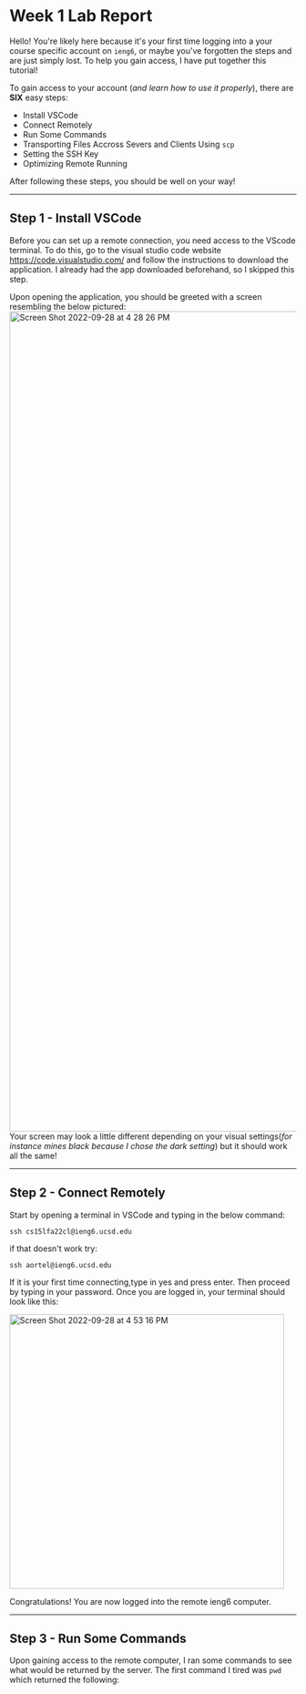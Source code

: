 # **Week 1 Lab Report**
Hello! You're likely here because it's your first time logging into a your course specific account on `ieng6`, or maybe you've forgotten the steps and are just simply lost. To help you gain access, I have put together this tutorial!

To gain access to your account (*and learn how to use it properly*), there are **SIX** easy steps:

* Install VSCode
* Connect Remotely 
* Run Some Commands
* Transporting Files Accross Severs and Clients Using `scp`
* Setting the SSH Key
* Optimizing Remote Running

After following these steps, you should be well on your way!

---
## **Step 1** - Install VSCode
Before you can set up a remote connection, you need access to the VScode terminal. To do this, go to the visual studio code website https://code.visualstudio.com/ and follow the instructions to download the application. I already had the app downloaded beforehand, so I skipped this step. 

Upon opening the application, you should be greeted with a screen resembling the below pictured: 
<img width="1440" alt="Screen Shot 2022-09-28 at 4 28 26 PM" src="https://user-images.githubusercontent.com/114445845/193128596-d21861ec-7944-49a2-a4f0-3ede092c936f.png">
Your screen may look a little different depending on your visual settings(*for instance mines black because I chose the dark setting*) but it should work all the same!

---
## **Step 2** - Connect Remotely
Start by opening a terminal in VSCode and typing in the below command:

`ssh cs15lfa22cl@ieng6.ucsd.edu` 

if that doesn't work try: 

`ssh aortel@ieng6.ucsd.edu` 

If it is your first time connecting,type in yes and press enter. Then proceed by typing in your password. Once you are logged in, your terminal should look like this: 

<img width="482" alt="Screen Shot 2022-09-28 at 4 53 16 PM" src="https://user-images.githubusercontent.com/114445845/193134935-de342cf1-9a6d-4bf8-83cd-262fcbdfed80.png">

Congratulations! You are now logged into the remote ieng6 computer.

---
## **Step 3** - Run Some Commands
Upon gaining access to the remote computer, I ran some commands to see what would be returned by the server. The first command I tired was `pwd` which returned the following: 

